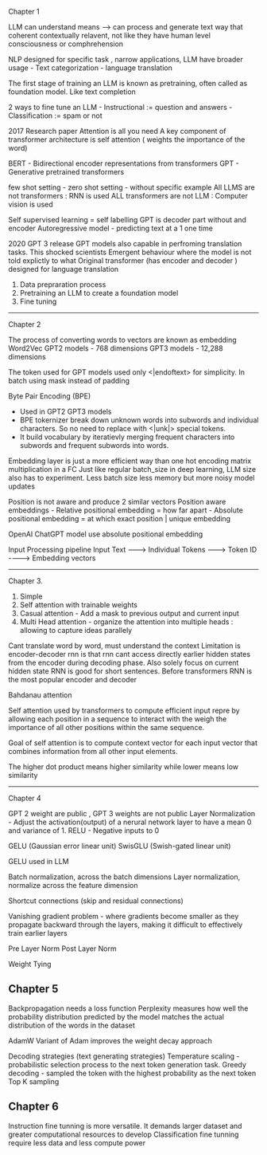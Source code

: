 
Chapter 1


LLM can understand means --> can process and generate text way that coherent contextually relavent, 
not like they have human level consciousness or comphrehension


NLP designed for specific task , narrow applications, LLM have broader usage
    - Text categorization 
    - language translation


The first stage of training an LLM is known as pretraining, often called as foundation model. 
Like text completion


2 ways to fine tune an LLM 
    - Instructional := question and answers
    - Classification := spam or not


2017 Research paper Attention is all you need 
A key component of transformer architecture is self attention ( weights the importance of the word)


BERT - Bidirectional encoder representations from transformers
GPT - Generative pretrained transformers


few shot setting - 
zero shot setting - without specific example 
All LLMS are not transformers : RNN is used
ALL transformers are not LLM : Computer vision is used


Self supervised learning = self labelling
GPT is decoder part without and encoder 
Autoregressive model - predicting text at a 1 one time 


2020 GPT 3 release
GPT models also capable in perfroming translation tasks. This shocked scientists 
Emergent behaviour where the model is not told explictly to what
Original transformer (has encoder and decoder ) designed for language translation


1. Data prepraration process
2. Pretraining an LLM to create a foundation model
3. Fine tuning 


-------------------------------------------------------------------------------
Chapter 2


The process of converting words to vectors are known as embedding 
Word2Vec 
GPT2 models -    768 dimensions
GPT3 models - 12,288 dimensions


The token used for GPT models used only <|endoftext> for simplicity.
In batch using mask instead of padding 


Byte Pair Encoding (BPE)

* Used in GPT2 GPT3 models  
* BPE tokernizer break down unknown words into subwords and individual characters. So no need to replace with <|unk|> special tokens.
* It build vocabulary by iteratievly merging frequent characters into subwords and frequent subwords into words. 

Embedding layer is just a more efficient way than one hot encoding matrix multiplication in a FC
Just like regular batch_size in deep learning, LLM size also has to experiment. Less batch size less memory but more noisy model updates


Position is not aware and produce 2 similar vectors
Position aware embeddings
    - Relative positional embedding = how far apart
    - Absolute positional embedding = at which exact position | unique embedding 


OpenAI ChatGPT model use absolute positional embedding 


Input Processing pipeline 
Input Text ---> Individual Tokens ---> Token ID ----> Embedding vectors 


-------------------------------------------------------------------------------
Chapter 3.

1. Simple
2. Self attention with trainable weights 
3. Casual attention - Add a mask to previous output and current input 
4. Multi Head attention - organize the attention into multiple heads : allowing to capture ideas parallely


Cant translate word by word, must understand the context 
Limitation is encoder-decoder rnn is that rnn cant access directly earlier hidden states from the encoder during decoding phase. Also solely focus on current hidden state
RNN is good for short sentences. 
Before transformers RNN is the most popular encoder and decoder


Bahdanau attention 

Self attention used by transformers to compute efficient input repre by allowing each position in a sequence to interact with the weigh the importance of all other positions within the same sequence.


Goal of self attention is to compute context vector for each input vector that combines information from all other input elements. 

The higher dot product means higher similarity while lower means low similarity 

--------------------------------------------------------------------------------------
Chapter 4


GPT 2 weight are public , GPT 3 weights are not public
Layer Normalization - Adjust the activation(output) of a nerural network layer to have a mean 0 and variance of 1. 
RELU - Negative inputs to 0

GELU (Gaussian error linear unit)
SwisGLU (Swish-gated linear unit)

GELU used in LLM 

Batch normalization, across the batch dimensions
Layer normalization, normalize across the feature dimension 


Shortcut connections (skip and residual connections)

Vanishing gradient problem - where gradients become smaller as they propagate backward through the layers, making it difficult to effectively train earlier layers

Pre Layer Norm 
Post Layer Norm 

Weight Tying 


Chapter 5
-----------------------------------------------------------------------------

Backpropagation needs a loss function 
Perplexity measures how well the probability distribution predicted by the model matches the actual distribution of the words in the dataset


AdamW 
Variant of Adam improves the weight decay approach


Decoding strategies (text generating strategies)
Temperature scaling - probabilistic selection process to the next token generation task.
Greedy decoding - sampled the token with the highest probability as the next token 
Top K sampling

Chapter 6
-------------------------------------------------------------------------

Instruction fine tunning is more versatile. It demands larger dataset and greater computational resources to develop
Classification fine tunning require less data and less compute power

